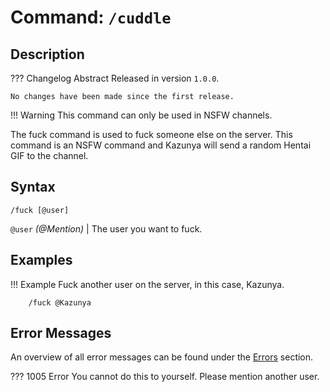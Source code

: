 # **Command:** `/cuddle`

## **Description**

??? Changelog Abstract
    Released in version `1.0.0`.

    No changes have been made since the first release.
    
!!! Warning
    This command can only be used in NSFW channels. 

The fuck command is used to fuck someone else on the server. This command is an NSFW command and Kazunya will send a random Hentai GIF to the channel.

## **Syntax**

    /fuck [@user]

`@user` *(<span style=„color:aqua“>@Mention</span>)* | The user you want to fuck.

## **Examples**

!!! Example
    Fuck another user on the server, in this case, Kazunya.

        /fuck @Kazunya

## **Error Messages**

An overview of all error messages can be found under the <a href=„/errors/„>Errors</a> section.

??? 1005 Error
    You cannot do this to yourself. Please mention another user.